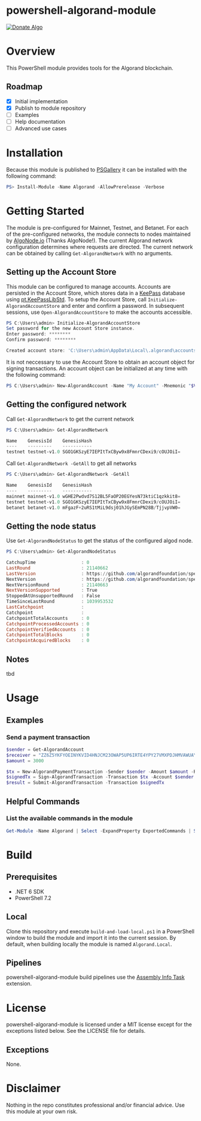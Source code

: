 # powershell-algorand-module
[![Donate Algo](https://img.shields.io/badge/Donate-ALGO-000000.svg?style=flat)](https://algoexplorer.io/address/EJMR773OGLFAJY5L2BCZKNA5PXLDJOWJK4ED4XDYTYH57CG3JMGQGI25DQ)

# Overview
This PowerShell module provides tools for the Algorand blockchain.

## Roadmap
- [x] Initial implementation
- [x] Publish to module repository
- [ ] Examples
- [ ] Help documentation 
- [ ] Advanced use cases

# Installation
Because this module is published to [PSGallery](https://www.powershellgallery.com/packages/Algorand) it can be installed with the following command:

```PowerShell
PS> Install-Module -Name Algorand -AllowPrerelease -Verbose
```

# Getting Started
The module is pre-configured for Mainnet, Testnet, and Betanet. For each of the pre-configured networks, the module connects to nodes maintained by [AlgoNode.io](https://algonode.io/) (Thanks AlgoNode!). The current Algorand network configuration determines where requests are directed. The current network can be obtained by calling `Get-AlgorandNetwork` with no arguments. 

## Setting up the Account Store
This module can be configured to manage accounts. Accounts are persisted in the Account Store, which stores data in a [KeePass](https://keepass.info/) database using [pt.KeePassLibStd](https://github.com/panteam-net/pt.KeePassLibStd). To setup the Account Store, call `Initialize-AlgorandAccountStore` and enter and confirm a password. In subsequent sessions, use `Open-AlgorandAccountStore` to make the accounts accessible.

```PowerShell
PS C:\Users\admin> Initialize-AlgorandAccountStore
Set password for the new Account Store instance.
Enter password: ********
Confirm password: ********

Created account store: 'C:\Users\admin\AppData\Local\.algorand\accounts.kdbx'
```

It is not neccessary to use the Account Store to obtain an account object for signing transactions. An account object can be initialized at any time with the following command:

```PowerShell
PS C:\Users\admin> New-AlgorandAccount -Name "My Account" -Mnemonic "$ValidMnemonic"
```

## Getting the configured network
Call `Get-AlgorandNetwork` to get the current network

```PowerShell
PS C:\Users\admin> Get-AlgorandNetwork

Name    GenesisId    GenesisHash
----    ---------    -----------
testnet testnet-v1.0 SGO1GKSzyE7IEPItTxCByw9x8FmnrCDexi9/cOUJOiI=
```

Call `Get-AlgorandNetwork -GetAll` to get all networks
 
```PowerShell
PS C:\Users\admin> Get-AlgorandNetwork -GetAll

Name    GenesisId    GenesisHash
----    ---------    -----------
mainnet mainnet-v1.0 wGHE2Pwdvd7S12BL5FaOP20EGYesN73ktiC1qzkkit8=
testnet testnet-v1.0 SGO1GKSzyE7IEPItTxCByw9x8FmnrCDexi9/cOUJOiI=
betanet betanet-v1.0 mFgazF+2uRS1tMiL9dsj01hJGySEmPN28B/TjjvpVW0=
```

## Getting the node status
Use `Get-AlgorandNodeStatus` to get the status of the configured algod node.

```PowerShell
PS C:\Users\admin> Get-AlgorandNodeStatus

CatchupTime                 : 0
LastRound                   : 21140662
LastVersion                 : https://github.com/algorandfoundation/specs/tree/d5ac876d7ede07367dbaa26e149aa42589aac1f7
NextVersion                 : https://github.com/algorandfoundation/specs/tree/d5ac876d7ede07367dbaa26e149aa42589aac1f7
NextVersionRound            : 21140663
NextVersionSupported        : True
StoppedAtUnsupportedRound   : False
TimeSinceLastRound          : 1039953532
LastCatchpoint              :
Catchpoint                  :
CatchpointTotalAccounts     : 0
CatchpointProcessedAccounts : 0
CatchpointVerifiedAccounts  : 0
CatchpointTotalBlocks       : 0
CatchpointAcquiredBlocks    : 0
```

## Notes
tbd

# Usage

## Examples

### Send a payment transaction
```PowerShell
$sender = Get-AlgorandAccount
$receiver = "ZZ6Z5YKFYOEINYKVID4HNJCM23OWAP5UP6IRTE4YPY27VMXPDJHMVAWUAY"
$amount = 3000

$tx = New-AlgorandPaymentTransaction -Sender $sender -Amount $amount -Receiver $receiver
$signedTx = Sign-AlgorandTransaction -Transaction $tx -Account $sender
$result = Submit-AlgorandTransaction -Transaction $signedTx
```

## Helpful Commands

### List the available commands in the module
```PowerShell
Get-Module -Name Algorand | Select -ExpandProperty ExportedCommands | Select -ExpandProperty Values | Select -ExpandProperty Name
```

# Build
## Prerequisites
* .NET 6 SDK
* PowerShell 7.2

## Local
Clone this repository and execute `build-and-load-local.ps1` in a PowerShell window to build the module and import it into the current session. By default, when building locally the module is named `Algorand.Local`.

## Pipelines
powershell-algorand-module build pipelines use the [Assembly Info Task](https://github.com/BMuuN/vsts-assemblyinfo-task) extension.

# License
powershell-algorand-module is licensed under a MIT license except for the exceptions listed below. See the LICENSE file for details.

## Exceptions
None.

# Disclaimer
Nothing in the repo constitutes professional and/or financial advice. Use this module at your own risk.